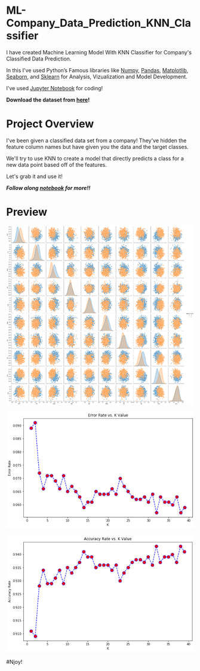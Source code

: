 # ML-Company_Data_Prediction_KNN_Classifier

I have created Machine Learning Model With KNN Classifier for Company's Classified Data Prediction.

In this I've used Python’s Famous libraries like [Numpy](), [Pandas](), [Matplotlib](), [Seaborn](), and [Sklearn]() for Analysis, Vizualization and Model Development.

I've used [Jupyter Notebook](https://jupyter.org/) for coding!

**Download the dataset from [here](https://github.com/Anuragtsl/ML-Company_Data_Prediction_KNN_Classifier/blob/main/Classified%20Data)!**


# Project Overview

I've been given a classified data set from a company! They've hidden the feature column names but have given you the data and the target classes.

We'll try to use KNN to create a model that directly predicts a class for a new data point based off of the features.

Let's grab it and use it!

***Follow along [notebook](https://github.com/Anuragtsl/ML-Company_Data_Prediction_KNN_Classifier/blob/main/Company%20Data%20Prediction%20KNN%20Classifier.ipynb) for more!!***

# Preview

![Image1](https://github.com/Anuragtsl/ML-Company_Data_Prediction_KNN_Classifier/blob/main/Images/1.png)

![Image2](https://github.com/Anuragtsl/ML-Company_Data_Prediction_KNN_Classifier/blob/main/Images/2.png)

![Image3](https://github.com/Anuragtsl/ML-Company_Data_Prediction_KNN_Classifier/blob/main/Images/3.png)



#Njoy!
